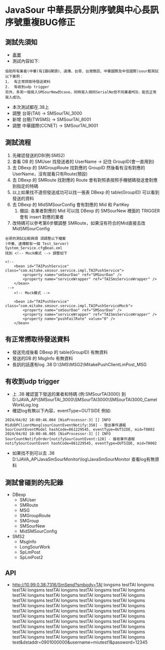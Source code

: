 # JavaSour 中華長訊分則序號與中心長訊序號重複BUG修正

## 測試先須知
* [表單](https://drive.mitake.com.tw/oo/r/xt4xIPeWAy7Xf68q3CqDNh7Wgm9cRXZO)
* 測試內容如下:
```
協助所有業者(中華(有1跟G開頭)、遠傳、台哥、台灣簡訊、中華國際及中信國際)sour都測試以下案例：
1.	有正常撈取待發送資料
2.	有收到udp trigger
另外，多測一個寫入SMSourNew的case，同時寫入相同SerialNo但不同業者MID，能否正常寫入成功。
```
* 本次測試都在.38上
* 調整 台哥(TAI) -> SMSourTAI_3000
* 新增 台簡(TWSMS) -> SMSourTAI_8001
* 調整 中華國際(CCNET) -> SMSourTAI_9001

## 測試流程
1. 先確認發送的DB(例:SMS2)
2. 查看 DB 的 SMUser 找發送者的 UserName -> 記住 GroupID(會一直用到)
3. 去 DBexp 的 SMGroupRoute 找對應的 GroupID 然後看有沒有對應的UserName，沒有就看只有Route(預設)
4. 去 DBexp 的 SMRoute 找對應的 Route 會有對照表按照手機號碼發送會對應到指定的特碼
5. 以上如果找不道但發送成功可以找一張表 DBexp 的 table(GroupID) 可以看到發送的資料
6. 去 DBexp 的 MidSMSourConfig 會有對應的 Mid 和 PartKey
   1. 備註: 各業者對應的 Mid 可以找 DBexp 的 SMSourNew 裡面的 TRIGGER 會有 insert 對應的業者
7. 改特碼可以參考第6步驟調整 SMRoute，如果沒有符合的Mid直接去改MidSMSourConfig

```
台哥的測試比較麻煩 須調整以下檔案
(中華、遠傳都有一個 Test_Server)
System_Service.cfgBean.xml
找到 <!-- Mock模式 --> 調整如下

<!-- 
	<bean id="TAIPushService" class="com.mitake.smsour.service.impl.TAIPushService">
		<property name="smSourDao" ref="SMSourDao" />
		<property name="serviceWrapper" ref="TAISmsServiceWrapper" />
	</bean>
 -->
	<!-- Mock模式 -->
	
	<bean id="TAIPushService" class="com.mitake.smsour.service.impl.TAIPushServiceMock">
		<property name="smSourDao" ref="SMSourDao" />
		<property name="serviceWrapper" ref="TAISmsServiceWrapper" />
		<property name="pushFailRate" value="0" />
	</bean>
```

## 有正常撈取待發送資料
* 發送完成後看 DBexp 的 table(GroupID) 有無資料
* 發送的DB 的 MsgInfo 有無資料
* 長訊的話還有log .38 D:\SMS\MSG2\MitakePushClientLmPost_MSG

## 有收到udp trigger
* 上 .38 確認當下發送的業者和特碼 (例:SMSourTAI3000) 到 D:\JAVA_AP\SMSourTAI_3000\SMSourTAI3000\SMSourTAI3000_CamelWorkLog.log
* 確認log有無以下內容，eventType=OUTSIDE 例如:
```
2024/04/02 10:00:46.004 [NioProcessor-3] [] INFO  MidUDPClientMang[sourCountEventNotify:358] - 發出事件通報SourCountEventModel hashCode=861229545, eventType=OUTSIDE, mid=T0002
2024/04/02 10:00:46.005 [NioProcessor-3] [] INFO  SourCountNotifyOrder[notifySourCountEvent:128] - 接收事件通報notifySourCountEvent hashCode=861229545, eventType=OUTSIDE, mid=T0002
```
* 如果找不到可以去 .38 D:\JAVA_AP\JavaSmSourMonitor\log\JavaSmSourMonitor 查看log有無資料

## 測試曾碰到的先記錄
* DBexp
  * SMUser
  * SMRoute
  * MSG
  * SMGroupRoute
  * SMGroup
  * SMSourNew
  * MidSMSourConfig
* SMS2
  * MsgInfo
  * LongSourWork
  * SpLmPost
  * SpLmPost2

## API
* http://10.99.0.38:7316/SmSend?smbody=TAI longsms testTAI longsms testTAI longsms testTAI longsms testTAI longsms testTAI longsms testTAI longsms testTAI longsms testTAI longsms testTAI longsms testTAI longsms testTAI longsms testTAI longsms testTAI longsms testTAI longsms testTAI longsms testTAI longsms testTAI longsms testTAI longsms testTAI longsms testTAI longsms testTAI longsms testTAI longsms testTAI longsms testTAI longsms testTAI longsms testTAI longsms testTAI longsms testTAI longsms testTAI longsms testTAI longsms testTAI longsms testTAI longsms testTAI longsms testTAI longsms testTAI longsms testTAI longsms testTAI longsms testTAI longsms testTAI longsms testTAI longsms testTAI longsms test&dstaddr=0901000000&username=miutest1&password=12345